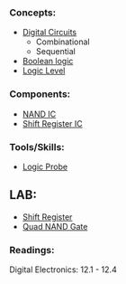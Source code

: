 ### Concepts:
- [Digital Circuits](Digital-Circuits)                                     
  * Combinational
  * Sequential
- [Boolean logic](Boolean-Logic)                        
- [Logic Level](Logic-Levels)                          

### Components:
- [NAND IC](http://www.ti.com/lit/ds/symlink/cd4093b.pdf)                              
- [Shift Register IC](http://www.ti.com/lit/ds/symlink/sn74hc595.pdf)                   

### Tools/Skills:
- [Logic Probe](https://www.youtube.com/watch?v=PbFqZk9Pyfg)             

## LAB:
- [Shift Register](http://www.ti.com/lit/ds/symlink/sn74hc595.pdf)
- [Quad NAND Gate](http://www.learnabout-electronics.org/Digital/dig21.php)           

### Readings:
Digital Electronics: 12.1 - 12.4